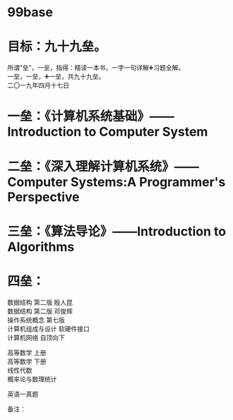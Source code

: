 # 99base

# 目标：九十九垒。  
所谓“垒”，一垒，指得：精读一本书，一字一句详解➕习题全解。  
一垒，一垒，➕一垒，共九十九垒。  
二〇一九年四月十七日  

# 一垒：《计算机系统基础》——Introduction to Computer System
# 二垒：《深入理解计算机系统》——Computer Systems:A Programmer's Perspective
# 三垒：《算法导论》——Introduction to Algorithms
# 四垒：  


数据结构 第二版 殷人昆  
数据结构 第二版 邓俊辉  
操作系统概念 第七版  
计算机组成与设计 软硬件接口  
计算机网络 自顶向下  

高等数学 上册  
高等数学 下册  
线性代数  
概率论与数理统计  

英语一真题  

  
  
  
备注：  
